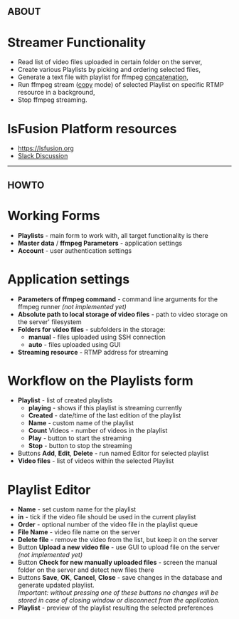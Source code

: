 ## ABOUT
# Streamer Functionality
* Read list of video files uploaded in certain folder on the server,
* Create various Playlists by picking and ordering selected files,
* Generate a text file with playlist for ffmpeg [concatenation](https://trac.ffmpeg.org/wiki/Concatenate "ffmpeg Documentation"),
* Run ffmpeg stream ([copy](https://ffmpeg.org/ffmpeg.html#Stream-copy "ffmpeg Documentation") mode) of selected Playlist on specific RTMP resource in a background,
* Stop ffmpeg streaming.
# lsFusion Platform resources
* https://lsfusion.org
* [Slack Discussion](https://slack.lsfusion.org/)
---
## HOWTO
# Working Forms
* **Playlists** - main form to work with, all target functionality is there
* **Master data** / **ffmpeg Parameters** - application settings
* **Account** - user authentication settings
# Application settings
* **Parameters of ffmpeg command** - command line arguments for the ffmpeg runner *(not implemented yet)*
* **Absolute path to local storage of video files** - path to video storage on the server' filesystem
* **Folders for video files** - subfolders in the storage:
   + **manual** - files uploaded using SSH connection
   + **auto** - files uploaded using GUI
* **Streaming resource** - RTMP address for streaming
# Workflow on the Playlists form
* **Playlist** - list of created playlists
   + **playing** - shows if this playlist is streaming currently
   + **Created** - date/time of the last edition of the playlist
   + **Name** - custom name of the playlist
   + **Count** Videos - number of videos in the playlist
   + **Play** - button to start the streaming
   + **Stop** - button to stop the streaming
* Buttons **Add**, **Edit**, **Delete** - run named Editor for selected playlist
* **Video files** - list of videos within the selected Playlist
# Playlist Editor
* **Name** - set custom name for the playlist
* **in** - tick if the video file should be used in the current playlist
* **Order** - optional number of the video file in the playlist queue
* **File Name** - video file name on the server
* **Delete file** - remove the video from the list, but keep it on the server
* Button **Upload a new video file** - use GUI to upload file on the server *(not implemented yet)*
* Button **Check for new manually uploaded files** - screen the manual folder on the server and detect new files there
* Buttons **Save**, **OK**, **Cancel**, **Close** - save changes in the database and generate updated playlist.  
   *Important: without pressing one of these buttons no changes will be stored in case of closing window or disconnect from the application.*
* **Playlist** - preview of the playlist resulting the selected preferences
